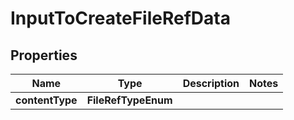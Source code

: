 

# InputToCreateFileRefData


## Properties

| Name | Type | Description | Notes |
|------------ | ------------- | ------------- | -------------|
|**contentType** | **FileRefTypeEnum** |  |  |



